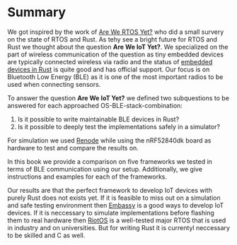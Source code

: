 # Summary
We got inspired by the work of [Are We RTOS Yet?](https://arewertosyet.com/) who did a small survery on the state of RTOS and Rust. As tehy see a bright future for RTOS and Rust we thought about the question **Are We IoT Yet?**. We specialized on the part of wireless communication of the question as tiny embedded devices are typically connected wireless via radio and the status of [embedded devices in Rust](https://github.com/rust-embedded/wg) is quite good and has official support. Our focus is on Bluetooth Low Energy (BLE) as it is one of the most important radios to be used when connecting sensors.

To answer the question **Are We IoT Yet?** we defined two subquestions to be answered for each approached OS-BLE-stack-combination:  
1. Is it possible to write maintainable BLE devices in Rust?
2. Is it possible to deeply test the implementations safely in a simulator?

For simulation we used [Renode](https://renode.io/) while using the nRF52840dk board as hardware to test and compare the results on.  

In this book we provide a comparison on five frameworks we tested in terms of BLE communication using our setup. Additionally, we give instructions and examples for each of the frameworks.

Our results are that the perfect framework to develop IoT devices with purely Rust does not exists yet. If it is feasible to miss out on a simulation and safe testing environment then [Embassy](embassy/README.md) is a good ways to develop IoT devices. If it is neccessary to simulate implementations before flashing them to real hardware then [RiotOS](riotos/README.md) is a well-tested major RTOS that is used in industry and on universities. But for writing Rust it is currentyl neccessary to be skilled and C as well.  